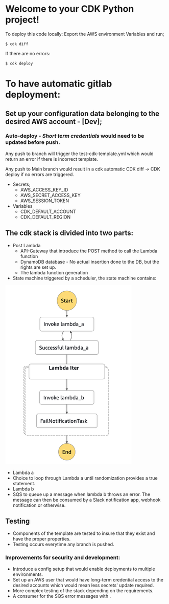 # Welcome to your CDK Python project!
To deploy this code locally: 
Export the AWS environment Variables and run;

```
$ cdk diff
```
If there are no errors:

```
$ cdk deploy 
```


# To have automatic gitlab deployment:

## Set up your configuration data belonging to the desired AWS account - [Dev];
### Auto-deploy - *Short term credentials* would need to be updated before push.
Any push to branch will trigger the test-cdk-template.yml which would return an error if there is incorrect template.

Any push to Main branch would result in a cdk automatic CDK diff -> CDK deploy if no errors are triggered.

  * Secrets;
    * AWS_ACCESS_KEY_ID
    * AWS_SECRET_ACCESS_KEY
    * AWS_SESSION_TOKEN
  * Variables
    * CDK_DEFAULT_ACCOUNT
    * CDK_DEFAULT_REGION
## The cdk stack is divided into two parts: 
* Post Lambda 
  * API-Gateway that introduce the POST method to call the Lambda function
  * DynamoDB database - No actual insertion done to the DB, but the rights are set up.
  * The lambda function generation
* State machine triggered by a scheduler, the state machine contains:

![img.png](img.png)
  * Lambda a 
  * Choice to loop through Lambda a until randomization provides a true statement.
  * Lambda b 
  * SQS to queue up a message when lambda b throws an error. The message can then be consumed by a Slack notification app, webhook notification or otherwise.

## Testing
* Components of the template are tested to insure that they exist and have the proper properties.
* Testing occurs everytime any branch is pushed.

### Improvements for security and development:
* Introduce a config setup that would enable deployments to multiple environments.
* Set up an AWS user that would have long-term credential access to the desired accounts which would mean less secrets' update required.
* More complex testing of the stack depending on the requirements. 
* A consumer for the SQS error messages with .
